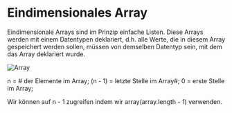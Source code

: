 # Eindimensionales Array

Eindimensionale Arrays sind im Prinzip einfache Listen. Diese Arrays werden mit einem Datentypen deklariert, d.h. alle Werte, die in diesem Array gespeichert werden sollen, müssen von demselben Datentyp sein, mit dem das Array deklariert wurde.

![Array](https://user-images.githubusercontent.com/62242723/200887081-3b85fc63-1b73-407e-9eae-70f51a7a631a.png)

n = # der Elemente im Array;
(n - 1) = letzte Stelle im Array#;
0 = erste Stelle im Array;


Wir können auf n - 1 zugreifen indem wir array(array.length - 1) verwenden.
